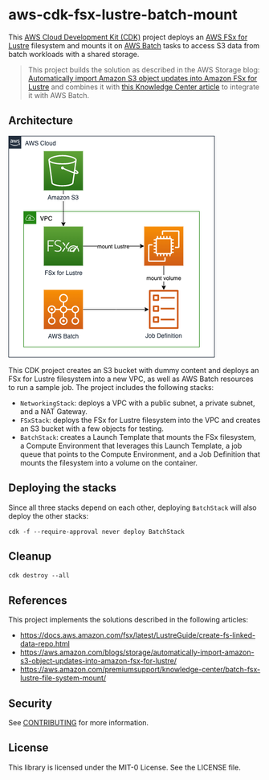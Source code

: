 # aws-cdk-fsx-lustre-batch-mount

This [AWS Cloud Development Kit (CDK)](https://aws.amazon.com/cdk/) project deploys an [AWS FSx for Lustre](https://aws.amazon.com/fsx/lustre/) filesystem and mounts it on [AWS Batch](https://aws.amazon.com/batch/) tasks to access S3 data from batch workloads with a shared storage.

>This project builds the solution as described in the AWS Storage blog: [Automatically import Amazon S3 object updates into Amazon FSx for Lustre](https://aws.amazon.com/blogs/storage/automatically-import-amazon-s3-object-updates-into-amazon-fsx-for-lustre/) and combines it with [this Knowledge Center article](https://aws.amazon.com/premiumsupport/knowledge-center/batch-fsx-lustre-file-system-mount/) to integrate it with AWS Batch. 

## Architecture

![architecture](images/architecture.png)

This CDK project creates an S3 bucket with dummy content and deploys an FSx for Lustre filesystem into a new VPC, as well as AWS Batch resources to run a sample job.
The project includes the following stacks:

- `NetworkingStack`: deploys a VPC with a public subnet, a private subnet, and a NAT Gateway.
- `FSxStack`: deploys the FSx for Lustre filesystem into the VPC and creates an S3 bucket with a few objects for testing.
- `BatchStack`: creates a Launch Template that mounts the FSx filesystem, a Compute Environment that leverages this Launch Template, a job queue that points to the Compute Environment, and a Job Definition that mounts the filesystem into a volume on the container.

## Deploying the stacks

Since all three stacks depend on each other, deploying `BatchStack` will also deploy the other stacks:

```shell
cdk -f --require-approval never deploy BatchStack
```

## Cleanup

```shell
cdk destroy --all
```

## References

This project implements the solutions described in the following articles:

- https://docs.aws.amazon.com/fsx/latest/LustreGuide/create-fs-linked-data-repo.html
- https://aws.amazon.com/blogs/storage/automatically-import-amazon-s3-object-updates-into-amazon-fsx-for-lustre/
- https://aws.amazon.com/premiumsupport/knowledge-center/batch-fsx-lustre-file-system-mount/

## Security

See [CONTRIBUTING](CONTRIBUTING.md#security-issue-notifications) for more information.

## License

This library is licensed under the MIT-0 License. See the LICENSE file.

